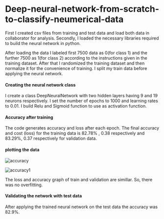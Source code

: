 <h1> Deep-neural-network-from-scratch-to-classify-neumerical-data</h1>
First I created csv files from training and test data and load both data in collaborator for analysis.
Secondly, I loaded the necessary libraries required to build the neural network in python.

After loading the data I labeled first 7500 data as 0(for class 1) and the further 7500 as 1(for class 2) according to the instructions given in the training dataset.
After that I randomized the training dataset and then normalize it for the convenience of training. I split my train data before applying the neural network.

<h4>Creating the neural network class</h4>

I create a class DeepNeuralNetwork with two hidden layers having 9 and 19 neurons respectively. I set the number of epochs to 1000 and learning rates to 0.01. I build Relu and Sigmoid function to use as activation function.

<h4>Accuracy after training</h4> 

The code generates accuracy and loss after each epoch. The final accuracy and cost (loss) for the training data is 82.78% , 0.38 respectively and  83.29%, 0.37 respectively for validation data.

<h4>plotting the data</h4>

![accuracy](https://user-images.githubusercontent.com/59179489/188814806-b43eb5b5-202d-41d3-b410-058f00e9b1ce.jpg)

![accuracy1](https://user-images.githubusercontent.com/59179489/188815056-a7a1e142-96dd-471f-b6e2-afe4fa942ae1.jpg)

The loss and accuracy graph of train and validation are simillar. So, there was no overfitting.
 
<h4>Validating the network with test data</h4>

After applying the trained neural network on the test data the accuracy was 82.9%.
